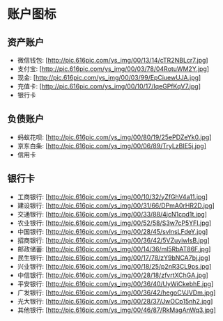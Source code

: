 # 账户图标

## 资产账户

* 微信钱包: [http://pic.616pic.com/ys_img/00/13/14/cTR2NBLcr7.jpg]
* 支付宝: [http://pic.616pic.com/ys_img/00/03/78/04RotuWM2Y.jpg]
* 现金: [http://pic.616pic.com/ys_img/00/03/99/EpCiuewUJA.jpg]
* 充值卡: [http://pic.616pic.com/ys_img/00/10/17/IqeGPfKqV7.jpg]
* 银行卡

## 负债账户

* 蚂蚁花呗: [http://pic.616pic.com/ys_img/00/80/19/25ePDZeYk0.jpg]
* 京东白条: [http://pic.616pic.com/ys_img/00/06/89/TryLzBIE5j.jpg]
* 信用卡

## 银行卡

* 工商银行: [http://pic.616pic.com/ys_img/00/10/32/yZfGhV4a11.jpg]
* 建设银行: [http://pic.616pic.com/ys_img/00/31/66/DPmA0rHR2D.jpg]
* 交通银行: [http://pic.616pic.com/ys_img/00/33/88/4jcN1cpd1t.jpg]
* 农业银行: [http://pic.616pic.com/ys_img/00/52/58/S3w7cP5YFI.jpg]
* 中国银行: [http://pic.616pic.com/ys_img/00/28/45/svlnsLFdeY.jpg]
* 招商银行: [http://pic.616pic.com/ys_img/00/36/42/5VZuyiwIsB.jpg]
* 邮政储蓄: [http://pic.616pic.com/ys_img/00/14/36/ml5RbAT86F.jpg]
* 民生银行: [http://pic.616pic.com/ys_img/00/17/78/zY9bNCA7bj.jpg]
* 兴业银行: [http://pic.616pic.com/ys_img/00/18/25/p2nR3CL9ps.jpg]
* 中信银行: [http://pic.616pic.com/ys_img/00/28/18/zfvrtXChGA.jpg]
* 平安银行: [http://pic.616pic.com/ys_img/00/36/40/UyWiCkebhE.jpg]
* 广发银行: [http://pic.616pic.com/ys_img/00/36/42/hegoCVJVDm.jpg]
* 光大银行: [http://pic.616pic.com/ys_img/00/28/37/JwOCp15nh2.jpg]
* 其他银行: [http://pic.616pic.com/ys_img/00/46/87/RkMagAnWq3.jpg]
